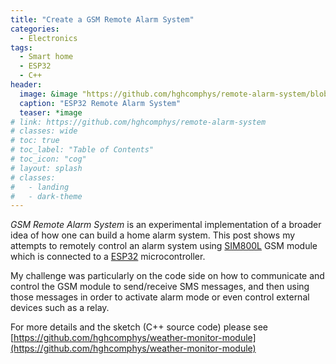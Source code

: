 ```yaml
---
title: "Create a GSM Remote Alarm System"
categories:
  - Electronics
tags:
  - Smart home
  - ESP32
  - C++
header:
  image: &image "https://github.com/hghcomphys/remote-alarm-system/blob/master/docs/esp32_remote_alarm.JPG?raw=true"
  caption: "ESP32 Remote Alarm System"
  teaser: *image
# link: https://github.com/hghcomphys/remote-alarm-system
# classes: wide
# toc: true
# toc_label: "Table of Contents"
# toc_icon: "cog"
# layout: splash
# classes:
#   - landing
#   - dark-theme
---
```


_GSM Remote Alarm System_ is an experimental implementation of a broader idea of how one can build a home alarm system.
This post shows my attempts to remotely control an alarm system using [SIM800L][sim800lref] GSM module which is connected to a [ESP32][esp32ref] microcontroller. 

My challenge was particularly on the code side on how to communicate and control the GSM module to send/receive SMS messages, and then using those messages in order to activate alarm mode or even control external devices such as a relay.

For more details and the sketch (C++ source code) please see 
[https://github.com/hghcomphys/weather-monitor-module](https://github.com/hghcomphys/weather-monitor-module)


<!-- References -->
[esp32ref]: https://en.wikipedia.org/wiki/NodeMCU
[sim800lref]: https://lastminuteengineers.com/sim800l-gsm-module-arduino-tutorial/

